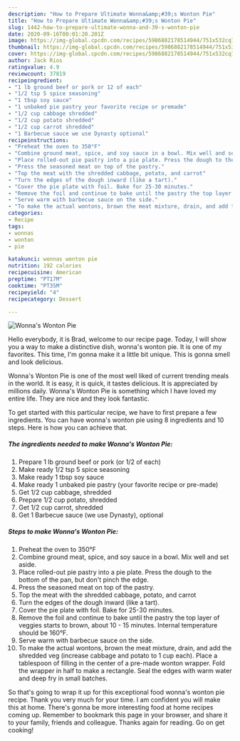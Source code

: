 ```yaml
---
description: "How to Prepare Ultimate Wonna&amp;#39;s Wonton Pie"
title: "How to Prepare Ultimate Wonna&amp;#39;s Wonton Pie"
slug: 1442-how-to-prepare-ultimate-wonna-and-39-s-wonton-pie
date: 2020-09-16T00:01:20.201Z
image: https://img-global.cpcdn.com/recipes/5986882178514944/751x532cq70/wonnas-wonton-pie-recipe-main-photo.jpg
thumbnail: https://img-global.cpcdn.com/recipes/5986882178514944/751x532cq70/wonnas-wonton-pie-recipe-main-photo.jpg
cover: https://img-global.cpcdn.com/recipes/5986882178514944/751x532cq70/wonnas-wonton-pie-recipe-main-photo.jpg
author: Jack Rios
ratingvalue: 4.9
reviewcount: 37819
recipeingredient:
- "1 lb ground beef or pork or 12 of each"
- "1/2 tsp 5 spice seasoning"
- "1 tbsp soy sauce"
- "1 unbaked pie pastry your favorite recipe or premade"
- "1/2 cup cabbage shredded"
- "1/2 cup potato shredded"
- "1/2 cup carrot shredded"
- "1 Barbecue sauce we use Dynasty optional"
recipeinstructions:
- "Preheat the oven to 350°F"
- "Combine ground meat, spice, and soy sauce in a bowl. Mix well and set aside."
- "Place rolled-out pie pastry into a pie plate. Press the dough to the bottom of the pan, but don&#39;t pinch the edge."
- "Press the seasoned meat on top of the pastry."
- "Top the meat with the shredded cabbage, potato, and carrot"
- "Turn the edges of the dough inward (like a tart)."
- "Cover the pie plate with foil. Bake for 25-30 minutes."
- "Remove the foil and continue to bake until the pastry the top layer of veggies starts to brown, about 10 - 15 minutes. Internal temperature should be 160°F."
- "Serve warm with barbecue sauce on the side."
- "To make the actual wontons, brown the meat mixture, drain, and add the shredded veg (increase cabbage and potato to 1 cup each). Place a tablespoon of filling in the center of a pre-made wonton wrapper. Fold the wrapper in half to make a rectangle. Seal the edges with warm water and deep fry in small batches."
categories:
- Recipe
tags:
- wonnas
- wonton
- pie

katakunci: wonnas wonton pie 
nutrition: 192 calories
recipecuisine: American
preptime: "PT17M"
cooktime: "PT35M"
recipeyield: "4"
recipecategory: Dessert

---
```



![Wonna&#39;s Wonton Pie](https://img-global.cpcdn.com/recipes/5986882178514944/751x532cq70/wonnas-wonton-pie-recipe-main-photo.jpg)

Hello everybody, it is Brad, welcome to our recipe page. Today, I will show you a way to make a distinctive dish, wonna&#39;s wonton pie. It is one of my favorites. This time, I'm gonna make it a little bit unique. This is gonna smell and look delicious.

Wonna&#39;s Wonton Pie is one of the most well liked of current trending meals in the world. It is easy, it is quick, it tastes delicious. It is appreciated by millions daily. Wonna&#39;s Wonton Pie is something which I have loved my entire life. They are nice and they look fantastic.




To get started with this particular recipe, we have to first prepare a few ingredients. You can have wonna&#39;s wonton pie using 8 ingredients and 10 steps. Here is how you can achieve that.

<!--inarticleads1-->

##### The ingredients needed to make Wonna&#39;s Wonton Pie:

1. Prepare 1 lb ground beef or pork (or 1/2 of each)
1. Make ready 1/2 tsp 5 spice seasoning
1. Make ready 1 tbsp soy sauce
1. Make ready 1 unbaked pie pastry (your favorite recipe or pre-made)
1. Get 1/2 cup cabbage, shredded
1. Prepare 1/2 cup potato, shredded
1. Get 1/2 cup carrot, shredded
1. Get 1 Barbecue sauce (we use Dynasty), optional




<!--inarticleads2-->

##### Steps to make Wonna&#39;s Wonton Pie:

1. Preheat the oven to 350°F
1. Combine ground meat, spice, and soy sauce in a bowl. Mix well and set aside.
1. Place rolled-out pie pastry into a pie plate. Press the dough to the bottom of the pan, but don&#39;t pinch the edge.
1. Press the seasoned meat on top of the pastry.
1. Top the meat with the shredded cabbage, potato, and carrot
1. Turn the edges of the dough inward (like a tart).
1. Cover the pie plate with foil. Bake for 25-30 minutes.
1. Remove the foil and continue to bake until the pastry the top layer of veggies starts to brown, about 10 - 15 minutes. Internal temperature should be 160°F.
1. Serve warm with barbecue sauce on the side.
1. To make the actual wontons, brown the meat mixture, drain, and add the shredded veg (increase cabbage and potato to 1 cup each). Place a tablespoon of filling in the center of a pre-made wonton wrapper. Fold the wrapper in half to make a rectangle. Seal the edges with warm water and deep fry in small batches.




So that's going to wrap it up for this exceptional food wonna&#39;s wonton pie recipe. Thank you very much for your time. I am confident you will make this at home. There's gonna be more interesting food at home recipes coming up. Remember to bookmark this page in your browser, and share it to your family, friends and colleague. Thanks again for reading. Go on get cooking!
